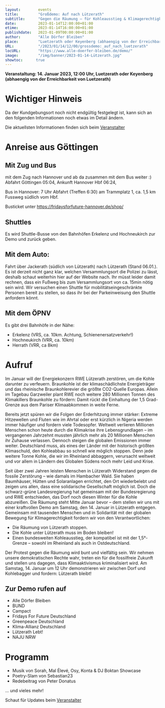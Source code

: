 ```yaml
---
layout:        events
title:         "Großdemo: Auf nach Lützerath"
subtitle:      "Gegen die Räumung – für Kohleausstieg & Klimagerechtigkeit"
date:          2023-01-14T12:00:00+01:00
etime:         2023-01-14T16:00:00+01:00
publishdate:   2023-01-09T00:00:00+01:00
author:        "Alle Dörfer Bleiben"
place:         "Luetzerath oder Keyenberg (abhaengig von der Erreichbarkeit von Luetzerath)"
URL:           "/2023/01/14/12/00/grossdemo:_auf_nach_luetzerath"
locURL:        "https://www.alle-doerfer-bleiben.de/demo/"
image:         "/img/banner/2023-01-14-Lützerath.jpg"
showtoc:      true
---
```


**Veranstaltung: 14. Januar 2023, 12:00 Uhr, Luetzerath oder Keyenberg (abhaengig von der Erreichbarkeit von Luetzerath)**

# Wichtiger Hinweis

Da der Kundgebungsort noch nicht endgültig festgelegt ist, kann sich an den
folgenden Informationen noch etwas im Detail ändern.

Die aktuellsten Informationen finden sich beim [Veranstalter](https://www.alle-doerfer-bleiben.de/demo/)


# Anreise aus Göttingen

## Mit Zug und Bus
mit dem Zug nach Hannover und ab da zusammen mit dem Bus weiter :)
Abfahrt Göttingen 05:04, Ankunft Hannover Hbf 06:24, 

Bus in Hannover: 7 Uhr Abfahrt (Treffen 6:30) am Trammplatz 1, ca. 1,5 km
Fussweg südlich vom Hbf.

Busticket unter https://fridaysforfuture-hannover.de/shop/

## Shuttles
Es wird Shuttle-Busse von den Bahnhöfen Erkelenz und Hochneukirch zur Demo und zurück geben.

## Mit dem Auto:

Fahrt über Jackerath (südlich von Lützerath) nach Lützerath (Stand 06.01.). Es ist derzeit nicht ganz klar, welchen Versammlungsort die Polizei zu lässt, deshalb schaut weiterhin hier auf der Website nach. Ihr müsst leider damit rechnen, dass ein Fußweg bis zum Versammlungsort von ca. 15min nötig sein wird. Wir versuchen einen Shuttle für mobilitätseingeschränkte Personen bereit zu stellen, so dass ihr bei der Parkeinweisung den Shuttle anfordern könnt.

## Mit dem ÖPNV

Es gibt drei Bahnhöfe in der Nähe:

-    Erkelenz (VRS, ca. 10km. Achtung, Schienenersatzverkehr!)
-    Hochneukirch (VRR, ca. 10km) 
-    Herrath (VRR, ca 8km)


# Aufruf
Im Januar will der Energiekonzern RWE Lützerath zerstören, um die Kohle darunter zu verfeuern. Braunkohle ist der klimaschädlichste Energieträger und das rheinische Braunkohlerevier die größte CO2-Quelle Europas. Allein im Tagebau Garzweiler plant RWE noch weitere 280 Millionen Tonnen des Klimakillers Braunkohle zu fördern: Damit rückt die Einhaltung der 1,5 Grad-Grenze aus dem Pariser Klimaabkommen in weite Ferne.

Bereits jetzt spüren wir die Folgen der Erderhitzung immer stärker: Extreme Hitzewellen und Fluten wie im Ahrtal oder erst kürzlich in Nigeria werden immer häufiger und fordern viele Todesopfer. Weltweit verlieren Millionen Menschen schon heute durch die Klimakrise ihre Lebensgrundlagen – im vergangenen Jahrzehnt mussten jährlich mehr als 20 Millionen Menschen ihr Zuhause verlassen. Dennoch steigen die globalen Emissionen immer weiter. Deutschland muss, als eines der Länder mit der historisch größten Klimaschuld, den Kohleabbau so schnell wie möglich stoppen. Denn jede weitere Tonne Kohle, die wir im Rheinland abbaggern, verursacht weltweit und vor allem in Ländern des Globalen Südens noch mehr Leid und Krise.

Seit über zwei Jahren leisten Menschen in Lützerath Widerstand gegen die fossile Zerstörung – wie damals im Hambacher Wald. Sie haben Baumhäuser, Hütten und Solaranlagen errichtet, den Ort wiederbelebt und zeigen uns allen, dass eine solidarische Gesellschaft möglich ist. Doch die schwarz-grüne Landesregierung hat gemeinsam mit der Bundesregierung und RWE entschieden, das Dorf noch diesen Winter für die Kohle abzureißen. Die Räumung steht Mitte Januar bevor – dem stellen wir uns mit einer kraftvollen Demo am Samstag, den 14. Januar in Lützerath entgegen. Gemeinsam mit tausenden Menschen und in Solidarität mit der globalen Bewegung für Klimagerechtigkeit fordern wir von den Verantwortlichen:

-    Die Räumung von Lützerath stoppen.
-    Die Kohle unter Lützerath muss im Boden bleiben!
-    Einen bundesweiten Kohleausstieg, der kompatibel ist mit der 1,5°-Grenze – sowohl im Rheinland als auch in Ostdeutschland.

Der Protest gegen die Räumung wird bunt und vielfältig sein. Wir nehmen unsere demokratischen Rechte wahr, treten ein für die fossilfreie Zukunft und stellen uns dagegen, dass Klimaaktivismus kriminalisiert wird. Am Samstag, 14. Januar um 12 Uhr demonstrieren wir zwischen Dorf und Kohlebagger und fordern: Lützerath bleibt!

## Zur Demo rufen auf

- Alle Dörfer Bleiben
- BUND
- Campact
- Fridays For Future Deutschland
- Greenpeace Deutschland
- Klima-Allianz Deutschland
- Lützerath Lebt!
- NAJU NRW

# Programm
-    Musik von Sorah, Mal Élevé, Osy, Konta & DJ Boktan Showcase
-    Poetry-Slam von Sebastian23
-    Redebeitrag von Peter Donatus

 ... und vieles mehr!

Schaut für Updates beim [Veranstalter](https://www.alle-doerfer-bleiben.de/demo/)

